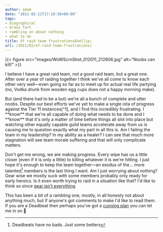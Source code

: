 ```yaml
---
author: adam
date: "2011-02-11T17:10:36+00:00"
tags:
- biographical
- brain fart
- rambling on about nothing
- what to do
title: Of raid team frustrations&hellip;
url: /2011/02/of-raid-team-frustrations/
---
```


{{< figure src="images/WoWScrnShot_012011_212806.jpg" alt="Noobs can kill!" >}}

I believe I have a great raid team, not a good raid team, but a great one. After over a year of raiding together I think we've all come to know each other very well—even going so far as to meet up for actual real life partying (no, Vodka drunk from wooden egg cups does not a happy morning make).

<!--more-->But (and there had to be a but) we're all a bunch of complete and utter noobs. Despite our best efforts we've yet to make a single iota of progress against the Tier 11 instances[^1], and I find this incredibly frustrating. I **know** that we're all capable of doing what needs to be done and I **know** that it's only a matter of time before things all slot into place but watching other equally capable guild teams accelerate away from us is causing me to question exactly what my part in all this is. Am I failing the team in my leadership? In my ability as a healer? I can see that much more stagnation will see team morale suffering and that will only complicate matters.

Don't get me wrong, we are making progress. Every wipe has us a little closer (even if it is only a little) to killing whatever it is we're hitting. I just hope it's enough to keep the team together—an exodus of the… more talented[^2] members is the last thing I want. Am I just worrying about nothing? Gear wise we mostly suck with some members probably only ready for early heroics. Is it even worth trying to raid in a situation like that? I'd like to think so since [gear isn't everything](http://greedygoblin.blogspot.com/search/label/Undergeared).

This has been a bit of a rambling one, mostly, in all honesty not about anything much, but if anyone's got comments to make I'd like to read them. If you are a Deadbeat then perhaps you've got a [cunning plan](http://www.youtube.com/watch?v=ACnqI1l4I9s) you can let me in on 🙂

[^1]: Bar Baradin Hold, but I've been told that's too easy to count
[^2]: Deadbeats have no bads. Just some betters